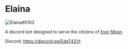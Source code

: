 # Elaina

![Elaina#0102](https://i.ibb.co/0yBNQHp/chrome-screenshot-1662600704746.png)

A discord bot designed to serve the citizens of [Ever Moon](https://discord.gg/EdqT42Vt).

Discord: https://discord.gg/EdqT42Vt
